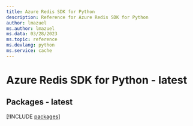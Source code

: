 ```yaml
---
title: Azure Redis SDK for Python
description: Reference for Azure Redis SDK for Python
author: lmazuel
ms.author: lmazuel
ms.data: 03/28/2023
ms.topic: reference
ms.devlang: python
ms.service: cache
---
```

# Azure Redis SDK for Python - latest
## Packages - latest
[!INCLUDE [packages](redis-index.md)]